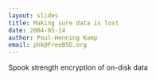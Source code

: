 ```yaml
---
layout: slides
title: Making sure data is lost
date: 2004-05-14
author: Poul-Henning Kamp
email: phk@FreeBSD.org 
---
```

Spook strength encryption of on-disk data
